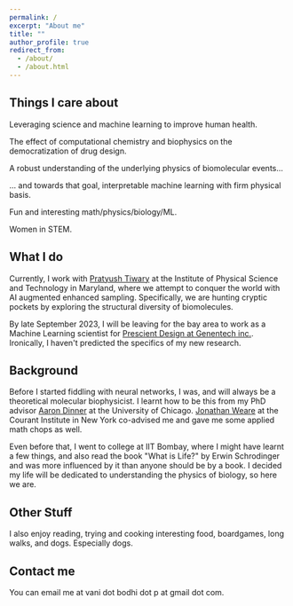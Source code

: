 ```yaml
---
permalink: /
excerpt: "About me"
title: ""
author_profile: true
redirect_from: 
  - /about/
  - /about.html
---
```


Things I care about
----
Leveraging science and machine learning to improve human health.

The effect of computational chemistry and biophysics on the democratization of drug design.

A robust understanding of the underlying physics of biomolecular events...

... and towards that goal, interpretable machine learning with firm physical basis.

Fun and interesting math/physics/biology/ML.

Women in STEM.

What I do
----
Currently, I work with [Pratyush Tiwary](https://sites.google.com/site/pratyushtiwary/) at the Institute of Physical Science and Technology in Maryland, where we attempt to conquer the world with AI augmented enhanced sampling. Specifically, we are hunting cryptic pockets by exploring the structural diversity of biomolecules.

By late September 2023, I will be leaving for the bay area to work as a Machine Learning scientist for [Prescient Design at Genentech inc.](https://www.gene.com/scientists/our-scientists/prescient-design). Ironically, I haven't predicted the specifics of my new research.

Background
-----

Before I started fiddling with neural networks, I was, and will always be a theoretical molecular biophysicist. I learnt how to be this from my PhD advisor [Aaron Dinner](https://dinner-group.uchicago.edu/) at the University of Chicago. [Jonathan Weare](https://cims.nyu.edu/~weare/) at the Courant Institute in New York co-advised me and gave me some applied math chops as well.

Even before that, I went to college at IIT Bombay, where I might have learnt a few things, and also read the book "What is Life?" by Erwin Schrodinger and was more influenced by it than anyone should be by a book. I decided my life will be dedicated to understanding the physics of biology, so here we are.

Other Stuff
------
I also enjoy reading, trying and cooking interesting food, boardgames, long walks, and dogs. Especially dogs.


Contact me
-------
You can email me at vani dot bodhi dot p at gmail dot com.